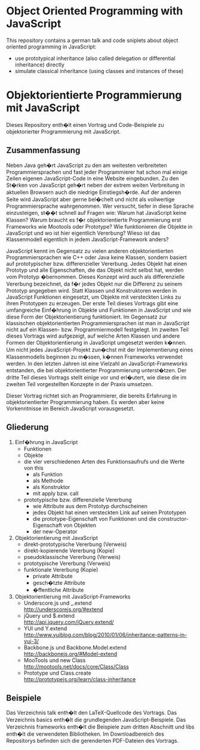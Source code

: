 Object Oriented Programming with JavaScript
===========================================

This repository contains a german talk and code sniplets about object
oriented programming in JavaScript:
* use prototypical inheritance (also called delegation or
  differential inheritance) directly
* simulate classical inheritance (using classes and instances of these)


Objektorientierte Programmierung mit JavaScript
===============================================

Dieses Repository enth�lt einen Vortrag und Code-Beispiele zu
objektorierter Programmierung mit JavaScript.

Zusammenfassung
---------------

Neben Java geh�rt JavaScript zu den am weitesten verbreiteten
Programmiersprachen und fast jeder Programmierer hat  schon mal einige
Zeilen eigenen JavaScript-Code in eine Website eingebunden. Zu den
St�rken von JavaScript geh�rt neben der extrem weiten Verbreitung in
aktuellen Browsern auch die niedrige Einstiegsh�rde. Auf der anderen
Seite wird JavaScript aber gerne bel�chelt und nicht als vollwertige
Programmiersprache wahrgenommen. Wer versucht, tiefer in diese Sprache
einzusteigen, st��t schnell auf Fragen wie: Warum hat JavaScript keine
Klassen? Warum braucht es f�r objektorientierte Programmierung erst
Frameworks wie Mootools oder Prototype? Wie funktionieren die Objekte
in JavaScript und wo ist hier eigentlich Vererbung? Wieso ist das
Klassenmodell eigentlich in jedem JavaScript-Framework anders?

JavaScript kennt im Gegensatz zu vielen anderen objektorientierten
Programmiersprachen wie C++ oder Java keine Klassen, sondern basiert
auf prototypischer bzw. differenzieller Vererbung. Jedes Objekt hat
einen Prototyp und alle Eigenschaften, die das Objekt nicht selbst
hat, werden vom Prototyp �bernommen. Dieses Konzept wird auch als
differenzielle Vererbung bezeichnet, da f�r jedes Objekt nur die
Differenz zu seinem Prototyp angegeben wird. Statt Klassen und
Konstruktoren werden in JavaScript Funktionen eingesetzt, um Objekte
mit versteckten Links zu ihren Prototypen zu erzeugen. Der erste Teil
dieses Vortrags gibt eine umfangreiche Einf�hrung in Objekte und
Funktionen in JavaScript und wie diese Form der Objektorientierung
funktioniert. Im Gegensatz zur klassischen objektorientierten
Programmiersprachen ist man in JavaScript nicht auf ein Klassen- bzw.
Programmiermodell festgelegt. Im zweiten Teil dieses Vortrags wird
aufgezeigt, auf welche Arten Klassen und andere Formen der
Objektorientierung in JavaScript umgesetzt werden k�nnen. Um nicht
jedes JavaScript-Projekt zun�chst mit der Implementierung eines
Klassenmodells beginnen zu m�ssen, k�nnen Frameworks verwendet werden.
In den letzten Jahren ist eine Vielzahl an JavaScript-Frameworks
entstanden, die bei objektorientierter Programmierung unterst�tzen.
Der dritte Teil dieses Vortrags stellt einige vor und erl�utert, wie
diese die im zweiten Teil vorgestellten Konzepte in der Praxis
umsetzen.

Dieser Vortrag richtet sich an Programmierer, die bereits Erfahrung in
objektorientierter Programmierung haben. Es werden aber keine
Vorkenntnisse im Bereich JavaScript vorausgesetzt.

Gliederung
----------

1. Einf�hrung in JavaScript
   - Funktionen
   - Objekte
   - die vier verschiedenen Arten des Funktionsaufrufs und die Werte von this
     - als Funktion
     - als Methode
     - als Konstruktor
     - mit apply bzw. call
   - prototypische bzw. differenzielle Vererbung
     - wie Attribute aus dem Prototyp durchscheinen
     - jedes Objekt hat einen versteckten Link auf seinen Prototypen
     - die prototype-Eigenschaft von Funktionen und die
       constructor-Eigenschaft von Objekten
     - der new-Operator
2. Objektorientierung mit JavaScript
   - direkt-prototypische Vererbung (Verweis)
   - direkt-kopierende Vererbung (Kopie)
   - pseudoklassische Vererbung (Verweis)
   - prototypische Vererbung (Verweis)
   - funktionale Vererbung (Kopie)
     - private Attribute
     - gesch�tzte Attribute
     - �ffentliche Attribute
3. Objektorientierung mit JavaScript-Frameworks
   - Underscore.js und _.extend  
     http://underscorejs.org/#extend
   - jQuery und $.extend  
     http://api.jquery.com/jQuery.extend/
   - YUI und Y.extend  
     http://www.yuiblog.com/blog/2010/01/06/inheritance-patterns-in-yui-3/
   - Backbone.js und Backbone.Model.extend  
     http://backbonejs.org/#Model-extend
   - MooTools und new Class  
     http://mootools.net/docs/core/Class/Class
   - Prototype und Class.create  
     http://prototypejs.org/learn/class-inheritance
     
Beispiele
---------

Das Verzeichnis talk enth�lt den LaTeX-Quellcode des Vortrags. Das Verzeichnis
basics enth�lt die grundlegenden JavaScript-Beispiele. Das Verzeichnis
frameworks enth�lt die Beispiele zum dritten Abschnitt und libs enth�lt die
verwendeten Bibliotheken. Im Downloadbereich des Repositorys befinden
sich die gerenderten PDF-Dateien des Vortrags.

